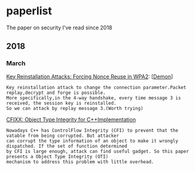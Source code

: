 # paperlist
The paper on security I've read since 2018

## 2018
### March
[Key Reinstallation Attacks: Forcing Nonce Reuse in WPA2](https://papers.mathyvanhoef.com/ccs2017.pdf): [[Demon](https://www.youtube.com/watch?v=Oh4WURZoR98)]
```
Key reinstallation attack to change the connection parameter.Packet replay,decrypt and forge is possible.
More specifically,in the 4-way handshake, every time message 3 is received, the session key is reinstalled.
So we can attack by replay message 3.(Worth trying)
```

[CFIXX: Object Type Integrity for C++](http://wp.internetsociety.org/ndss/wp-content/uploads/sites/25/2018/02/ndss2018_05A-2_Burow_paper.pdf)[Implementation](https://github.com/HexHive/CFIXX)
```
Nowadays C++ has ControlFlow Integrity (CFI) to prevent that the vatable from being corrupted. But attacker 
can corrupt the type information of an object to make it wrongly dispatched. If the set of function determined 
by CFI is large enough, attack can find useful gadget. So this paper presents a Object Type Integrity (OTI) 
mechanism to address this problem with little overhead.
```

